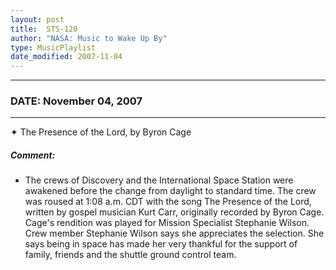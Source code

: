 ```yaml
---
layout: post
title:  STS-120
author: "NASA: Music to Wake Up By"
type: MusicPlaylist
date_modified: 2007-11-04
---
```


----
### DATE: November 04, 2007
----
✦ The Presence of the Lord, by Byron Cage

##### Comment:
* The crews of Discovery and the International Space Station were awakened before the change from daylight to standard time. The crew was roused at 1:08 a.m. CDT with the song The Presence of the Lord, written by gospel musician Kurt Carr, originally recorded by Byron Cage. Cage's rendition was played for Mission Specialist Stephanie Wilson. Crew member Stephanie Wilson says she appreciates the selection. She says being in space has made her very thankful for the support of family, friends and the shuttle ground control team.
